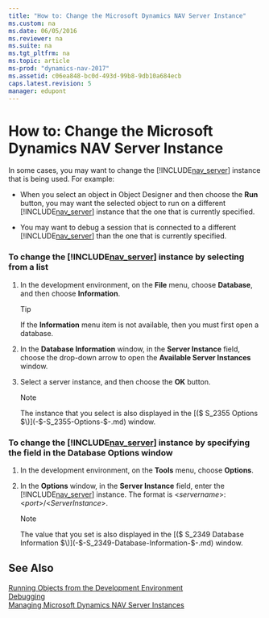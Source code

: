 ```yaml
---
title: "How to: Change the Microsoft Dynamics NAV Server Instance"
ms.custom: na
ms.date: 06/05/2016
ms.reviewer: na
ms.suite: na
ms.tgt_pltfrm: na
ms.topic: article
ms-prod: "dynamics-nav-2017"
ms.assetid: c06ea848-bc0d-493d-99b8-9db10a684ecb
caps.latest.revision: 5
manager: edupont
---
```

# How to: Change the Microsoft Dynamics NAV Server Instance
In some cases, you may want to change the [!INCLUDE[nav_server](includes/nav_server_md.md)] instance that is being used. For example:  
  
-   When you select an object in Object Designer and then choose the **Run** button, you may want the selected object to run on a different [!INCLUDE[nav_server](includes/nav_server_md.md)] instance that the one that is currently specified.  
  
-   You may want to debug a session that is connected to a different [!INCLUDE[nav_server](includes/nav_server_md.md)] than the one that is currently specified.  
  
### To change the [!INCLUDE[nav_server](includes/nav_server_md.md)] instance by selecting from a list  
  
1.  In the development environment, on the **File** menu, choose **Database**, and then choose **Information**.  
  
    > [!TIP]  
    >  If the **Information** menu item is not available, then you must first open a database.  
  
2.  In the **Database Information** window, in the **Server Instance** field, choose the drop\-down arrow to open the **Available Server Instances** window.  
  
3.  Select a server instance, and then choose the **OK** button.  
  
    > [!NOTE]  
    >  The instance that you select is also displayed in the [\($ S\_2355 Options $\)](-$-S_2355-Options-$-.md) window.  
  
### To change the [!INCLUDE[nav_server](includes/nav_server_md.md)] instance by specifying the field in the Database Options window  
  
1.  In the development environment, on the **Tools** menu, choose **Options**.  
  
2.  In the **Options** window, in the **Server Instance** field, enter the [!INCLUDE[nav_server](includes/nav_server_md.md)] instance. The format is \<*servername*\>:\<*port*\>\/\<*ServerInstance*\>.  
  
    > [!NOTE]  
    >  The value that you set is also displayed in the [\($ S\_2349 Database Information $\)](-$-S_2349-Database-Information-$-.md) window.  
  
## See Also  
 [Running Objects from the Development Environment](Running-Objects-from-the-Development-Environment.md)   
 [Debugging](Debugging.md)   
 [Managing Microsoft Dynamics NAV Server Instances](Managing-Microsoft-Dynamics-NAV-Server-Instances.md)